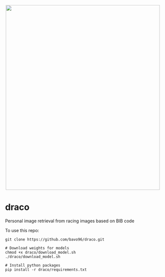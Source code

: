 <div align="center">
  <img src="https://image.freepik.com/free-vector/cartoon-head-dragon-blowing-fire_194935-8.jpg" style="width:500px;height:600px;">
</div>

# draco

Personal image retrieval from racing images based on BIB code

To use this repo:

```
git clone https://github.com/bavo96/draco.git

# Download weights for models
chmod +x draco/download_model.sh
./draco/download_model.sh

# Install python packages
pip install -r draco/requirements.txt
```
